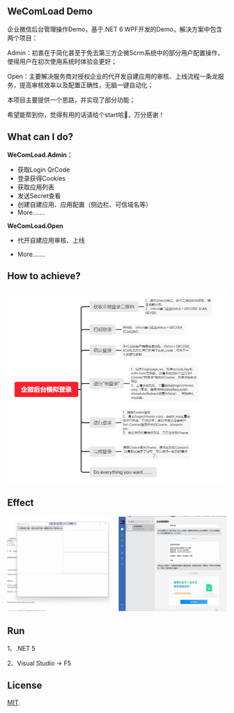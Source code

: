 ## WeComLoad Demo

企业微信后台管理操作Demo，基于.NET 6 WPF开发的Demo，解决方案中包含两个项目：

Admin：初衷在于简化甚至于免去第三方企微Scrm系统中的部分用户配置操作，使得用户在初次使用系统时体验会更好；

Open：主要解决服务商对授权企业的代开发自建应用的审核、上线流程一条龙服务，提高审核效率以及配置正确性，无脑一键自动化；



本项目主要提供一个思路，并实现了部分功能；

希望能帮到你，觉得有用的话请给个start哈🙌，万分感谢！

## What can I do?

**WeComLoad.Admin：**

* 获取Login QrCode
* 登录获得Cookies
* 获取应用列表
* 发送Secret查看
* 创建自建应用、应用配置（侧边栏、可信域名等）
* More.......

**WeComLoad.Open**

* 代开自建应用审核、上线

* More.......



## How to achieve?

![mind.png](https://github.com/Memoyu/WeComLoad/raw/master/doc/mind.png)

## Effect

![Effect.gif](https://github.com/Memoyu/WeComLoad/raw/master/doc/Effect.gif)

## Run

1、.NET 5

2、Visual Studio -> F5

## License

[MIT](LICENSE).
